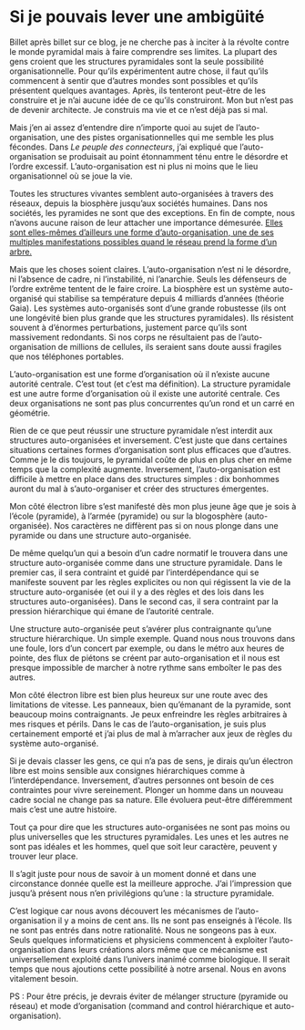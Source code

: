 # Si je pouvais lever une ambigüité

Billet après billet sur ce blog, je ne cherche pas à inciter à la révolte contre le monde pyramidal mais à faire comprendre ses limites. La plupart des gens croient que les structures pyramidales sont la seule possibilité organisationnelle. Pour qu’ils expérimentent autre chose, il faut qu’ils commencent à sentir que d’autres mondes sont possibles et qu’ils présentent quelques avantages. Après, ils tenteront peut-être de les construire et je n’ai aucune idée de ce qu’ils construiront. Mon but n’est pas de devenir architecte. Je construis ma vie et ce n’est déjà pas si mal.

Mais j’en ai assez d’entendre dire n’importe quoi au sujet de l’auto-organisation, une des pistes organisationnelles qui me semble les plus fécondes. Dans *Le peuple des connecteurs*, j’ai expliqué que l’auto-organisation se produisait au point étonnamment ténu entre le désordre et l’ordre excessif. L’auto-organisation est ni plus ni moins que le lieu organisationnel où se joue la vie.

Toutes les structures vivantes semblent auto-organisées à travers des réseaux, depuis la biosphère jusqu’aux sociétés humaines. Dans nos sociétés, les pyramides ne sont que des exceptions. En fin de compte, nous n’avons aucune raison de leur attacher une importance démesurée. [Elles sont elles-mêmes d’ailleurs une forme d’auto-organisation, une de ses multiples manifestations possibles quand le réseau prend la forme d’un arbre.](https://tcrouzet.com/2008/09/10/la-pyramide-est-elle-auto-organisee/)

Mais que les choses soient claires. L’auto-organisation n’est ni le désordre, ni l’absence de cadre, ni l’instabilité, ni l’anarchie. Seuls les défenseurs de l’ordre extrême tentent de le faire croire. La biosphère est un système auto-organisé qui stabilise sa température depuis 4 milliards d’années (théorie Gaia). Les systèmes auto-organisés sont d’une grande robustesse (ils ont une longévité bien plus grande que les structures pyramidales). Ils résistent souvent à d’énormes perturbations, justement parce qu’ils sont massivement redondants. Si nos corps ne résultaient pas de l’auto-organisation de millions de cellules, ils seraient sans doute aussi fragiles que nos téléphones portables.

L’auto-organisation est une forme d’organisation où il n’existe aucune autorité centrale. C’est tout (et c’est ma définition). La structure pyramidale est une autre forme d’organisation où il existe une autorité centrale. Ces deux organisations ne sont pas plus concurrentes qu’un rond et un carré en géométrie.

Rien de ce que peut réussir une structure pyramidale n’est interdit aux structures auto-organisées et inversement. C’est juste que dans certaines situations certaines formes d’organisation sont plus efficaces que d’autres. Comme je le dis toujours, le pyramidal coûte de plus en plus cher en même temps que la complexité augmente. Inversement, l’auto-organisation est difficile à mettre en place dans des structures simples : dix bonhommes auront du mal à s’auto-organiser et créer des structures émergentes.

Mon côté électron libre s’est manifesté dès mon plus jeune âge que je sois à l’école (pyramide), à l’armée (pyramide) ou sur la blogosphère (auto-organisée). Nos caractères ne diffèrent pas si on nous plonge dans une pyramide ou dans une structure auto-organisée.

De même quelqu’un qui a besoin d’un cadre normatif le trouvera dans une structure auto-organisée comme dans une structure pyramidale. Dans le premier cas, il sera contraint et guidé par l’interdépendance qui se manifeste souvent par les règles explicites ou non qui régissent la vie de la structure auto-organisée (et oui il y a des règles et des lois dans les structures auto-organisées). Dans le second cas, il sera contraint par la pression hiérarchique qui émane de l’autorité centrale.

Une structure auto-organisée peut s’avérer plus contraignante qu’une structure hiérarchique. Un simple exemple. Quand nous nous trouvons dans une foule, lors d’un concert par exemple, ou dans le métro aux heures de pointe, des flux de piétons se créent par auto-organisation et il nous est presque impossible de marcher à notre rythme sans emboîter le pas des autres.

Mon côté électron libre est bien plus heureux sur une route avec des limitations de vitesse. Les panneaux, bien qu’émanant de la pyramide, sont beaucoup moins contraignants. Je peux enfreindre les règles arbitraires à mes risques et périls. Dans le cas de l’auto-organisation, je suis plus certainement emporté et j’ai plus de mal à m’arracher aux jeux de règles du système auto-organisé.

Si je devais classer les gens, ce qui n’a pas de sens, je dirais qu’un électron libre est moins sensible aux consignes hiérarchiques comme à l’interdépendance. Inversement, d’autres personnes ont besoin de ces contraintes pour vivre sereinement. Plonger un homme dans un nouveau cadre social ne change pas sa nature. Elle évoluera peut-être différemment mais c’est une autre histoire.

Tout ça pour dire que les structures auto-organisées ne sont pas moins ou plus universelles que les structures pyramidales. Les unes et les autres ne sont pas idéales et les hommes, quel que soit leur caractère, peuvent y trouver leur place.

Il s’agit juste pour nous de savoir à un moment donné et dans une circonstance donnée quelle est la meilleure approche. J’ai l’impression que jusqu’à présent nous n’en privilégions qu’une : la structure pyramidale.

C’est logique car nous avons découvert les mécanismes de l’auto-organisation il y a moins de cent ans. Ils ne sont pas enseignés à l’école. Ils ne sont pas entrés dans notre rationalité. Nous ne songeons pas à eux. Seuls quelques informaticiens et physiciens commencent à exploiter l’auto-organisation dans leurs créations alors même que ce mécanisme est universellement exploité dans l’univers inanimé comme biologique. Il serait temps que nous ajoutions cette possibilité à notre arsenal. Nous en avons vitalement besoin.

PS : Pour être précis, je devrais éviter de mélanger structure (pyramide ou réseau) et mode d’organisation (command and control hiérarchique et auto-organisation).